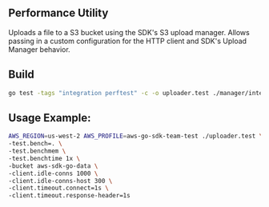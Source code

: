 ## Performance Utility

Uploads a file to a S3 bucket using the SDK's S3 upload manager. Allows passing
in a custom configuration for the HTTP client and SDK's Upload Manager behavior.

## Build
```sh
go test -tags "integration perftest" -c -o uploader.test ./manager/internal/integration/performance/uploader
```

## Usage Example:
```sh
AWS_REGION=us-west-2 AWS_PROFILE=aws-go-sdk-team-test ./uploader.test \
-test.bench=. \
-test.benchmem \
-test.benchtime 1x \
-bucket aws-sdk-go-data \
-client.idle-conns 1000 \
-client.idle-conns-host 300 \
-client.timeout.connect=1s \
-client.timeout.response-header=1s
```
